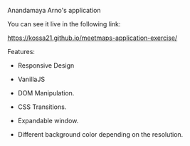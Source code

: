 Anandamaya Arno's application

You can see it live in the following link:

https://kossa21.github.io/meetmaps-application-exercise/

Features: 

- Responsive Design
- VanillaJS
- DOM Manipulation.
- CSS Transitions. 

- Expandable window.
- Different background color depending on the resolution.
